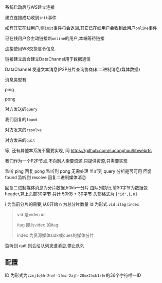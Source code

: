
系统启动后与WS建立连接

建立连接成功收到`init`事件

如有其它在线用户,则`init`事件将会返回,其它已在线用户会收到此用户`online`事件

已在线用户会主动链接新`online`的用户,本端等待链接

连接使用WS交换信令信息.

链接建立后会建立DataChannel用于数据通信

DataChannel 发送文本消息(P2P分片查询协商)和二进制消息(媒体数据)


消息类型有

ping

pong

对方发送的`query`

我们回复的`found`

对方发来的`resolve`

对方发来的`quit`

等, 还有其他本系统不需要实现, 同 https://github.com/suconghou/libwebrtc

我们作为一个P2P节点,不向别人索要资源,只提供资源,只需要实现

监听 ping 回复 pong
监听到 pong 无需处理
监听到 query 分析是否可用 回复 found
监听到 resolve 回复二进制媒体消息

回复二进制媒体消息为分片数据,50kb一分片
由队列执行,前30字节为数据包header,算上头部30字节 共计 50KB + 30字节
头部格式为 `["id",i,n]`

i 为当前分片的需要,从0开始
n 为总分片数量
id 为形式 `vid:itag|index`

> vid 是video id
>
> itag 即为video 的itag
>
> index 为资源媒体sidx或cues的媒体分片


监听到 quit 则会给队列发送消息,停止队列


## 配置

ID 为形式为`zznj1q6h-2hmf-1fmc-2ajh-20mx2hxk1r6r`的36个字符唯一ID

